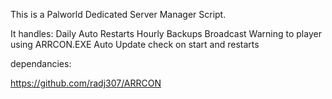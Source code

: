 This is a Palworld Dedicated Server Manager Script.

It handles: 
Daily Auto Restarts
Hourly Backups
Broadcast Warning to player using ARRCON.EXE
Auto Update check on start and restarts

dependancies:

https://github.com/radj307/ARRCON

